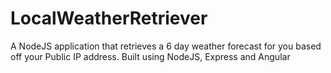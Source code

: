 # LocalWeatherRetriever
A NodeJS application that retrieves a 6 day weather forecast for you based off your Public IP address. Built using NodeJS, Express and Angular
